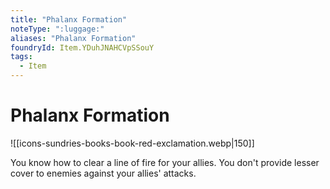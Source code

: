```yaml
---
title: "Phalanx Formation"
noteType: ":luggage:"
aliases: "Phalanx Formation"
foundryId: Item.YDuhJNAHCVpSSouY
tags:
  - Item
---
```


# Phalanx Formation
![[icons-sundries-books-book-red-exclamation.webp|150]]

You know how to clear a line of fire for your allies. You don't provide lesser cover to enemies against your allies' attacks.

